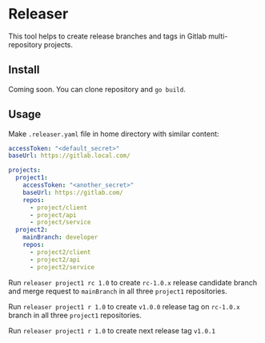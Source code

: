 # Releaser 

This tool helps to create release branches and tags in Gitlab multi-repository projects.

## Install

Coming soon. You can clone repository and `go build`.

## Usage

Make `.releaser.yaml` file in home directory with similar content:

```yaml
accessToken: "<default_secret>"
baseUrl: https://gitlab.local.com/

projects:
  project1:
    accessToken: "<another_secret>"
    baseUrl: https://gitlab.com/
    repos:
      - project/client
      - project/api
      - project/service
  project2:
    mainBranch: developer
    repos:
      - project2/client
      - project2/api
      - project2/service

```

Run `releaser project1 rc 1.0` to create `rc-1.0.x` release candidate branch and merge request to `mainBranch` in all three `project1` repositories.

Run `releaser project1 r 1.0` to create `v1.0.0` release tag on `rc-1.0.x` branch in all three `project1` repositories.

Run `releaser project1 r 1.0` to create next release tag `v1.0.1`